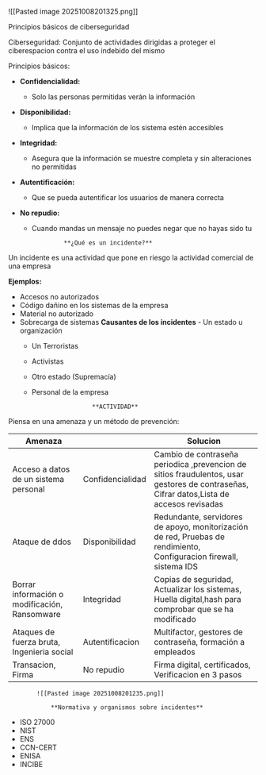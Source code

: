 

  ![[Pasted image 20251008201325.png]]

Principios básicos de ciberseguridad

Ciberseguridad: Conjunto de actividades dirigidas a proteger el ciberespacion contra el uso indebido del mismo

Principios básicos:
- **Confidencialidad:**
	- Solo las personas permitidas verán la información
	 
- **Disponibilidad:**
	 - Implica que la información de los sistema estén accesibles 
	 
- **Integridad:**
   - Asegura que la información se muestre completa y sin alteraciones no permitidas
	 
- **Autentificación:**
	 - Que se pueda autentificar los usuarios de manera correcta
- **No repudio:**
	 - Cuando mandas un mensaje no puedes negar que no hayas sido tu 
 
					**¿Qué es un incidente?**
Un incidente es una actividad que pone en riesgo la actividad comercial de una empresa

**Ejemplos:**
   - Accesos no autorizados
   - Código dañino en los sistemas de la empresa
   - Material no autorizado
   - Sobrecarga de sistemas
**Causantes de los incidentes**
	- Un estado u organización
	 - Un Terroristas
	 - Activistas
	 - Otro estado (Supremacía)
	 - Personal de la empresa
	 
							**ACTIVIDAD**
Piensa en una amenaza y un método de prevención: 

| Amenaza                                       |                  | Solucion                                                                                                                                 |
| --------------------------------------------- | ---------------- | ---------------------------------------------------------------------------------------------------------------------------------------- |
| Acceso a datos de un sistema personal         | Confidencialidad | Cambio de contraseña periodica ,prevencion de sitios fraudulentos, usar gestores de contraseñas, Cifrar datos,Lista de accesos revisadas |
| Ataque de ddos                                | Disponibilidad   | Redundante, servidores de apoyo, monitorización de red, Pruebas de rendimiento, Configuracion firewall, sistema IDS                      |
| Borrar información o modificación, Ransomware | Integridad       | Copias de seguridad, Actualizar los sistemas, Huella digital,hash para comprobar que se ha modificado                                    |
| Ataques de fuerza bruta, Ingenieria social    | Autentificacion  | Multifactor, gestores de contraseña, formación a empleados                                                                               |
| Transacion, Firma                             | No repudio       | Firma digital, certificados, Verificacion en 3 pasos                                                                                     |
			![[Pasted image 20251008201235.png]]

				**Normativa y organismos sobre incidentes**
- ISO 27000
- NIST
- ENS
- CCN-CERT
- ENISA
- INCIBE
